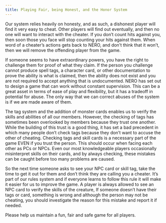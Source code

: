 ```yaml
---
title: Playing Fair, being Honest, and the Honor System
---
```


Our system relies heavily on honesty, and as such, a dishonest player will find it very easy to cheat. Other players will find out eventually, and then no one will want to interact with the cheater. If you don’t count hits against you, then soon those you face will stop counting your hits against them. When word of a cheater’s actions gets back to NERO, and don’t think that it won’t, then we will remove the offending player from the game. 
 
If someone seems to have extraordinary powers, you have the right to challenge them for proof of what they claim. If the person you challenge cannot produce spell tags, a character card, or other documentation to prove the ability is what is claimed, then the ability does not exist and you are not required to accept anything that is undocumented. NERO has set out to design a game that can work without constant supervision. This can be a great asset in terms of ease of play and flexibility, but it has a tradeoff in potential for abuse. The only way that we can correct abuses of the system is if we are made aware of them. 
 
The tag system and the addition of monster cards enables us to verify the skills and abilities of all our members. However, the checking of tags has sometimes been overlooked by members because they trust one another. While the building of this trust is a good thing, it has set a bad precedent in which many people don’t check tags because they don’t want to accuse the other of cheating. Checking tags and skill cards is a necessary part of the game EVEN if you trust the person. This should occur when facing each other as PCs or NPCs. Even our most knowledgeable players occasionally misinterpret skills on their cards, and by always checking, these mistakes can be caught before too many problems are caused. 
 
So the next time someone asks to see your NPC card or skill tag, take the time to get it out for them and don’t think they are calling you a cheater. It’s part of our rules system and if everyone learns to follow this rule it will make it easier for us to improve the game. A player is always allowed to see an NPC card to verify the skills of the creature, If someone doesn’t have their tags or card, something is wrong and although the person may not be cheating, you should investigate the reason for this mistake and report it if needed. 
 
Please help us maintain a fun, fair and safe game for all players. 
